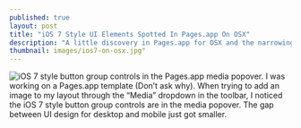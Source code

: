 ```yaml
---
published: true
layout: post
title: "iOS 7 Style UI Elements Spotted In Pages.app On OSX"
description: "A little discovery in Pages.app for OSX and the narrowing gap between UI design for mobile and desktop."
thumbnail: images/ios7-on-osx.jpg"
---
```

<img src="{{ site.url }}/images/ios7-on-osx.jpg" alt="iOS 7 style button group controls in the Pages.app media popover." />
I was working on a Pages.app template (Don’t ask why). When trying to add an image to my layout through the “Media” dropdown in the toolbar, I noticed the iOS 7 style button group controls are in the media popover. The gap between UI design for desktop and mobile just got smaller.